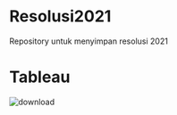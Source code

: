 # Resolusi2021
Repository untuk menyimpan resolusi 2021

# Tableau
![download](https://user-images.githubusercontent.com/8768315/104553937-109c4480-566e-11eb-8dcc-5dc54688d23f.png)
